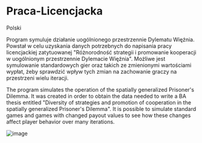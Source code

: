# Praca-Licencjacka

Polski

Program symuluje działanie uogólnionego przestrzennie Dylematu Więźnia. Powstał w celu uzyskania danych potrzebnych do napisania pracy licencjackiej zatytuowanej "Różnorodność strategii i promowanie kooperacji w uogólnionym przestrzennie Dylemacie Więźnia". Możliwe jest symulowanie standardowych gier oraz takich ze zmienionymi wartościami wypłat, żeby sprawdzić wpływ tych zmian na zachowanie graczy na przestrzeni wielu iteracji.

The program simulates the operation of the spatially generalized Prisoner's Dilemma. It was created in order to obtain the data needed to write a BA thesis entitled "Diversity of strategies and promotion of cooperation in the spatially generalized Prisoner's Dilemma". It is possible to simulate standard games and games with changed payout values to see how these changes affect player behavior over many iterations.

![image](https://user-images.githubusercontent.com/58030128/124898284-544d8680-dfdf-11eb-9068-81816e9c31d1.png)
